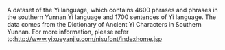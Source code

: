 A dataset of the Yi language, which contains 4600 phrases and phrases in the southern Yunnan Yi language and 1700 sentences of Yi language. The data comes from the Dictionary of Ancient Yi Characters in Southern Yunnan. For more information, please refer to:http://www.yixueyanjiu.com/nisufont/indexhome.jsp
